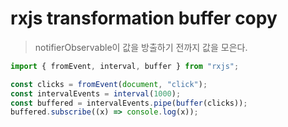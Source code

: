 # rxjs transformation buffer copy

> notifierObservable이 값을 방출하기 전까지 값을 모은다.

```js
import { fromEvent, interval, buffer } from "rxjs";

const clicks = fromEvent(document, "click");
const intervalEvents = interval(1000);
const buffered = intervalEvents.pipe(buffer(clicks));
buffered.subscribe((x) => console.log(x));
```

